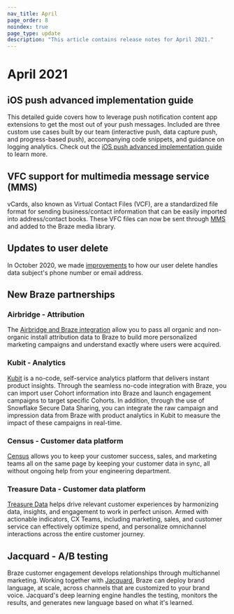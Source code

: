 ```yaml
---
nav_title: April
page_order: 8
noindex: true
page_type: update
description: "This article contains release notes for April 2021."
---
```

# April 2021

## iOS push advanced implementation guide

This detailed guide covers how to leverage push notification content app extensions to get the most out of your push messages. Included are three custom use cases built by our team (interactive push, data capture push, and progress-based push), accompanying code snippets, and guidance on logging analytics. Check out the [iOS push advanced implementation guide](/docs/developer_guide/platform_integration_guides/swift/push_notifications/implementation_guide/) to learn more.

## VFC support for multimedia message service (MMS)

vCards, also known as Virtual Contact Files (VCF), are a standardized file format for sending business/contact information that can be easily imported into address/contact books. These VFC files can now be sent through [MMS]({{site.baseurl}}/user_guide/message_building_by_channel/sms/mms/create/) and added to the Braze media library. 

## Updates to user delete

In October 2020, we made [improvements]({{site.baseurl}}/help/release_notes/2020/october/) to how our user delete handles data subject's phone number or email address. 

## New Braze partnerships

### Airbridge - Attribution

The [Airbridge and Braze integration]({{site.baseurl}}/partners/message_orchestration/attribution/airbridge/) allow you to pass all organic and non-organic install attribution data to Braze to build more personalized marketing campaigns and understand exactly where users were acquired.
### Kubit - Analytics

[Kubit]({{site.baseurl}}/partners/data_and_infrastructure_agility/analytics/kubit/) is a no-code, self-service analytics platform that delivers instant product insights. Through the seamless no-code integration with Braze, you can import user Cohort information into Braze and launch engagement campaigns to target specific Cohorts. In addition, through the use of Snowflake Secure Data Sharing, you can integrate the raw campaign and impression data from Braze with product analytics in Kubit to measure the impact of these campaigns in real-time. 

### Census - Customer data platform

[Census]({{site.baseurl}}/partners/data_and_infrastructure_agility/customer_data_platform/census/) allows you to keep your customer success, sales, and marketing teams all on the same page by keeping your customer data in sync, all without ongoing help from your engineering department.

### Treasure Data - Customer data platform

[Treasure Data]({{site.baseurl}}/partners/data_and_infrastructure_agility/customer_data_platform/treasure_data/) helps drive relevant customer experiences by harmonizing data, insights, and engagement to work in perfect unison. Armed with actionable indicators, CX Teams, including marketing, sales, and customer service can effectively optimize spend, and personalize omnichannel interactions across the entire customer journey. 

## Jacquard - A/B testing

Braze customer engagement develops relationships through multichannel marketing. Working together with [Jacquard]({{site.baseurl}}/partners/data_and_infrastructure_agility/ab_testing//), Braze can deploy brand language, at scale, across channels that are customized to your brand voice. Jacquard's deep learning engine handles the testing, monitors the results, and generates new language based on what it's learned. 